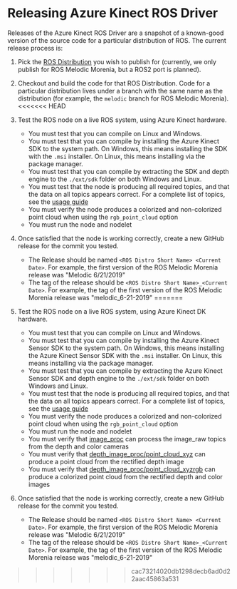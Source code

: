 # Releasing Azure Kinect ROS Driver

Releases of the Azure Kinect ROS Driver are a snapshot of a known-good version of the source code for a particular distribution of ROS. The current release process is:

1. Pick the [ROS Distribution](http://wiki.ros.org/Distributions) you wish to publish for (currently, we only publish for ROS Melodic Morenia, but a ROS2 port is planned).
1. Checkout and build the code for that ROS Distribution. Code for a particular distribution lives under a branch with the same name as the distribution (for example, the `melodic` branch for ROS Melodic Morenia).
<<<<<<< HEAD
1. Test the ROS node on a live ROS system, using Azure Kinect hardware.
   - You must test that you can compile on Linux and Windows.
   - You must test that you can compile by installing the Azure Kinect SDK to the system path. On Windows, this means installing the SDK with the `.msi` installer. On Linux, this means installing via the package manager.
   - You must test that you can compile by extracting the SDK and depth engine to the `./ext/sdk` folder on both Windows and Linux.
   - You must test that the node is producing all required topics, and that the data on all topics appears correct. For a complete list of topics, see the [usage guide](usage.md)
   - You must verify the node produces a colorized and non-colorized point cloud when using the `rgb_point_cloud` option
   - You must run the node and nodelet
1. Once satisfied that the node is working correctly, create a new GitHub release for the commit you tested. 
   - The Release should be named `<ROS Distro Short Name> <Current Date>`. For example, the first version of the ROS Melodic Morenia release was "Melodic 6/21/2019"
   - The tag of the release should be `<ROS Distro Short Name>_<Current Date>`. For example, the tag of the first version of the ROS Melodic Morenia release was "melodic_6-21-2019"
=======
1. Test the ROS node on a live ROS system, using Azure Kinect DK hardware.
   - You must test that you can compile on Linux and Windows.
   - You must test that you can compile by installing the Azure Kinect Sensor SDK to the system path. On Windows, this means installing the Azure Kinect Sensor SDK with the `.msi` installer. On Linux, this means installing via the package manager.
   - You must test that you can compile by extracting the Azure Kinect Sensor SDK and depth engine to the `./ext/sdk` folder on both Windows and Linux.
   - You must test that the node is producing all required topics, and that the data on all topics appears correct. For a complete list of topics, see the [usage guide](usage.md)
   - You must verify the node produces a colorized and non-colorized point cloud when using the `rgb_point_cloud` option
   - You must run the node and nodelet
   - You must verify that [image_proc](http://wiki.ros.org/image_proc) can process the image_raw topics from the depth and color cameras
   - You must verify that [depth_image_proc/point_cloud_xyz](http://wiki.ros.org/depth_image_proc?distro=melodic#depth_image_proc.2BAC8-point_cloud_xyz) can produce a point cloud from the rectified depth image
   - You must verify that [depth_image_proc/point_cloud_xyzrgb](http://wiki.ros.org/depth_image_proc?distro=melodic#depth_image_proc.2BAC8-point_cloud_xyzrgb) can produce a colorized point cloud from the rectified depth and color images

1. Once satisfied that the node is working correctly, create a new GitHub release for the commit you tested. 
   - The Release should be named `<ROS Distro Short Name> <Current Date>`. For example, the first version of the ROS Melodic Morenia release was "Melodic 6/21/2019"
   - The tag of the release should be `<ROS Distro Short Name>_<Current Date>`. For example, the tag of the first version of the ROS Melodic Morenia release was "melodic_6-21-2019"
>>>>>>> cac73214020db1298decb6ad0d22aac45863a531
